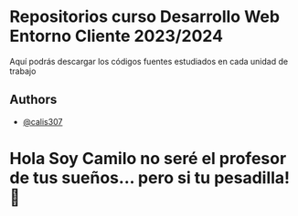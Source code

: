 
# Repositorios curso Desarrollo Web Entorno Cliente 2023/2024

Aquí podrás descargar los códigos fuentes estudiados en cada unidad de trabajo


## Authors

- [@calis307](https://github.com/calis307/calis307)


# Hola Soy Camilo no seré el profesor de tus sueños... pero si tu pesadilla! 👋

